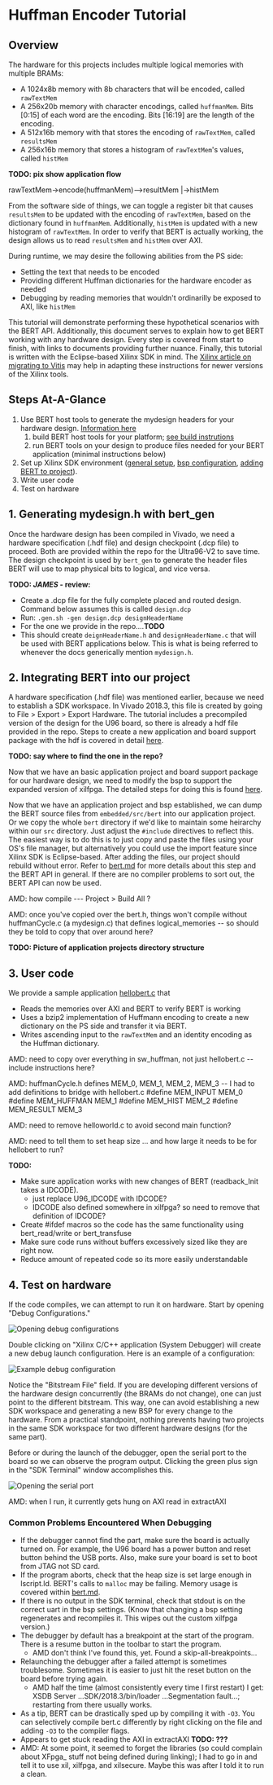 Huffman Encoder Tutorial
========================

## Overview
The hardware for this projects includes multiple logical memories with multiple BRAMs:
* A 1024x8b memory with 8b characters that will be encoded, called `rawTextMem`
* A 256x20b memory with character encodings, called `huffmanMem`. Bits [0:15] of each word are the encoding. Bits [16:19] are the length of the encoding.
* A 512x16b memory with that stores the encoding of `rawTextMem`, called `resultsMem`
* A 256x16b memory that stores a histogram of `rawTextMem`'s values, called `histMem`

**TODO: pix show application flow**

rawTextMem->encode(huffmanMem)-->resultMem
                    |->histMem

From the software side of things, we can toggle a register bit that causes `resultsMem` to be updated with the encoding of `rawTextMem`, based on the dictionary found in `huffmanMem`. Additionally, `histMem` is updated with a new histogram of `rawTextMem`. In order to verify that BERT is actually working, the design allows us to read `resultsMem` and `histMem` over AXI.

During runtime, we may desire the following abilities from the PS side:
* Setting the text that needs to be encoded
* Providing different Huffman dictionaries for the hardware encoder as needed
* Debugging by reading memories that wouldn't ordinarilly be exposed to AXI, like `histMem`

This tutorial will demonstrate performing these hypothetical scenarios with the BERT API. Additionally, this document serves to explain how to get BERT working with any hardware design. Every step is covered from start to finish, with links to documents providing further nuance. Finally, this tutorial is written with the Eclipse-based Xilinx SDK in mind. The [Xilinx article on migrating to Vitis](https://www.xilinx.com/html_docs/xilinx2020_1/vitis_doc/migratingtovitis.html) may help in adapting these instructions for newer versions of the Xilinx tools.

## Steps At-A-Glance
1. Use BERT host tools to generate the mydesign headers for your hardware design. [Information here](../../../host_tools/README.md)
     1. build BERT host tools for your platform; [see build instrutions](../../../host_tools/README.md)
     2. run BERT tools on your design to produce files needed for your BERT  application (minimal instructions below)
2. Set up Xilinx SDK environment ([general setup](../sdksetup.md), [bsp configuration](../../embedded/bsp.md), [adding BERT to project](../../embedded/bert.md)).
3. Write user code
4. Test on hardware

## 1. Generating mydesign.h with bert_gen
Once the hardware design has been compiled in Vivado, we need a hardware specification (.hdf file) and design checkpoint (.dcp file) to proceed. Both are provided within the repo for the Ultra96-V2 to save time. The design checkpoint is used by `bert_gen` to generate the header files BERT will use to map physical bits to logical, and vice versa.

**TODO: *JAMES* - review:**
* Create a .dcp file for the fully complete placed and routed design.
  Command below assumes this is called  `design.dcp`
* Run: `.gen.sh -gen design.dcp designHeaderName`
* For the one we provide in the repo....**TODO**
* This should create `deignHeaderName.h` and `designHeaderName.c` that will
  be used with BERT applications below. This is what is being referred to whenever the docs generically mention `mydesign.h`.

## 2. Integrating BERT into our project
A hardware specification (.hdf file) was mentioned earlier, because we need to establish a SDK workspace. In Vivado 2018.3, this file is created by going to File > Export > Export Hardware. The tutorial includes a precompiled version of the design for the U96 board, so there is already a hdf file provided in the repo. Steps to create a new application and board support package with the hdf is covered in detail [here](../sdksetup.md).

**TODO: say where to find the one in the repo?**

Now that we have an basic application project and board support package for our hardware design, we need to modify the bsp to support the expanded version of xilfpga. The detailed steps for doing this is found [here](../../embedded/bsp.md).

Now that we have an application project and bsp established, we can dump the BERT source files from `embedded/src/bert` into our application project. Or we copy the whole `bert` directory if we'd like to maintain some heirarchy within our `src` directory. Just adjust the `#include` directives to reflect this. The easiest way is to do this is to just copy and paste the files using your OS's file manager, but alternatively you could use the import feature since Xilinx SDK is Eclipse-based. After adding the files, our project should rebuild without error. Refer to [bert.md](../../embedded/bert.md) for more details about this step and the BERT API in general. If there are no compiler problems to sort out, the BERT API can now be used.

AMD: how compile --- Project > Build All ?

AMD: once you've copied over the bert.h, things won't compile without huffmanCycle.c (a mydesign.c) that defines logical_memories -- so should they be told to copy that over around here?

**TODO: Picture of application projects directory structure**

## 3. User code
We provide a sample application [hellobert.c](./sw_huffman/hellobert.c) that
* Reads the memories over AXI and BERT to verify BERT is working
* Uses a bzip2 implementation of Huffmann encoding to create a new dictionary on the PS side and transfer it via BERT.
* Writes ascending input to the `rawTextMem` and an identity encoding as the Huffman dictionary.

AMD: need to copy over everything in sw_huffman, not just hellobert.c -- include instructions here?

AMD: huffmanCycle.h defines MEM_0, MEM_1, MEM_2, MEM_3 -- I had to add definitions to bridge with hellobert.c
#define MEM_INPUT MEM_0
#define MEM_HUFFMAN MEM_1
#define MEM_HIST MEM_2
#define MEM_RESULT MEM_3


AMD: need to remove helloworld.c to avoid second main function?

AMD: need to tell them to set heap size ... and how large it needs to be for hellobert to run?

**TODO:**
* Make sure application works with new changes of BERT (readback_Init takes a IDCODE).
  * just replace U96_IDCODE with IDCODE?
  * IDCODE also defined somewhere in xilfpga?  so need to remove that definition of IDCODE?
* Create #ifdef macros so the code has the same functionality using bert_read/write or bert_transfuse
* Make sure code runs without buffers excessively sized like they are right now.
* Reduce amount of repeated code so its more easily understandable


## 4. Test on hardware

If the code compiles, we can attempt to run it on hardware. Start by opening "Debug Configurations."

![Opening debug configurations](../../images/huffmanlaunchalt.png)

Double clicking on "Xilinx C/C++ application (System Debugger) will create a new debug launch configuration. Here is an example of a configuration:

![Example debug configuration](../../images/huffmanlaunchconfig.png)

Notice the "Bitstream File" field. If you are developing different versions of the hardware design concurrently (the BRAMs do not change), one can just point to the different bitstream. This way, one can avoid establishing a new SDK workspace and generating a new BSP for every change to the hardware. From a practical standpoint, nothing prevents having two projects in the same SDK workspace for two different hardware designs (for the same part).

Before or during the launch of the debugger, open the serial port to the board so we can observe the program output. Clicking the green plus sign in the "SDK Terminal" window accomplishes this.

![Opening the serial port](../../images/openserialport.png)

AMD: when I run, it currently gets hung on AXI read in extractAXI 

### Common Problems Encountered When Debugging
* If the debugger cannot find the part, make sure the board is actually turned on. For example, the U96 board has a power button and reset button behind the USB ports. Also, make sure your board is set to boot from JTAG not SD card.
* If the program aborts, check that the heap size is set large enough in lscript.ld. BERT's calls to `malloc` may be failing. Memory usage is covered within [bert.md](../../embedded/bert.md).
* If there is no output in the SDK terminal, check that stdout is on the correct uart in the bsp settings. (Know that changing a bsp setting regenerates and recompiles it. This wipes out the custom xilfpga version.) 
* The debugger by default has a breakpoint at the start of the program. There is a resume button in the toolbar to start the program.
  * AMD don't think I've found this, yet.  Found a skip-all-breakpoints...
* Relaunching the debugger after a failed attempt is sometimes troublesome. Sometimes it is easier to just hit the reset button on the board before trying again.
  * AMD half the time (almost consistently every time I first restart) I get: XSDB Server ...SDK/2018.3/bin/loader ...Segmentation fault...; restarting from there usually works.
* As a tip, BERT can be drastically sped up by compiling it with `-O3`. You can selectively compile bert.c differently by right clicking on the file and adding `-O3` to the compiler flags.
* Appears to get stuck reading the AXI in extractAXI **TODO: ???**
* AMD: At some point, it seemed to forget the libraries (so could complain about XFpga_ stuff not being defined during linking);  I had to go in and tell it to use xil, xilfpga, and xilsecure.  Maybe this was after I told it to run a clean.